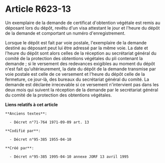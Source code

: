 # Article R623-13

Un exemplaire de la demande de certificat d'obtention végétale est remis au déposant lors du dépôt, revêtu d'un visa
attestant le jour et l'heure du dépôt de la demande et comportant un numéro d'enregistrement.

Lorsque le dépôt est fait par voie postale, l'exemplaire de la demande destiné au déposant peut lui être adressé par la même
voie. La date et l'heure du dépôt sont alors celles de la réception au secrétariat général du comité de la protection des
obtentions végétales du pli contenant la demande ; si le versement des redevances exigibles au moment du dépôt n'est fait
qu'ultérieurement, la date du dépôt de la demande transmise par voie postale est celle de ce versement et l'heure du dépôt
celle de la fermeture, ce jour-là, des bureaux du secrétariat général du comité. La demande est déclarée irrecevable si ce
versement n'intervient pas dans les deux mois qui suivent la réception de la demande par le secrétariat général du comité de
la protection des obtentions végétales.

**Liens relatifs à cet article**

	**Anciens textes**:

	  - Décret n°71-764 1971-09-09 art. 13

	**Codifié par**:

	  - Décret n°95-385 1955-04-10

	**Créé par**:

	  - Décret n°95-385 1995-04-10 annexe JORF 13 avril 1995
